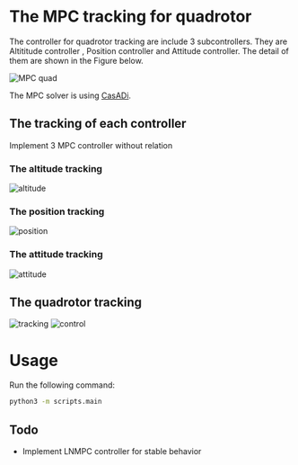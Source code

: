 # The MPC tracking for quadrotor

The controller for quadrotor tracking are include 3 subcontrollers. They are Altititude controller , Position controller and Attitude controller. The detail of them are shown in the Figure below.

![MPC quad](images/quad_controller.png)

The MPC solver is using [CasADi](https://web.casadi.org/).
## The tracking of each controller
Implement 3 MPC controller without relation

### The altitude tracking
![altitude](images/altitude_tracking.png)

### The position tracking
![position](images/position_tracking.png)

### The attitude tracking
![attitude](images/attitude_tracking.png)

## The quadrotor tracking
![tracking](images/quad_mpc_tracking.png)
![control](images/quad_mpc_control.png)


# Usage
Run the following command:
```bash
python3 -m scripts.main
```

## Todo

* Implement LNMPC controller for stable behavior